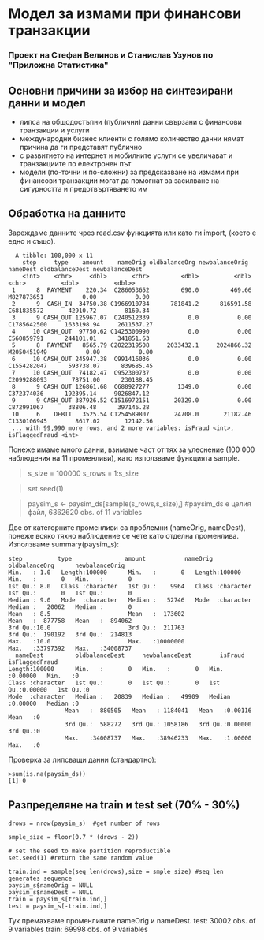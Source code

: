 # **Модел за измами при финансови транзакции**
### Проект на Стефан Велинов и Станислав Узунов по "Приложна Статистика"

## Основни причини за избор на синтезирани данни и модел
 * липса на общодостъпни (публични) данни свързани с финансови транзакции и услуги
 * международни бизнес клиенти с голямо количество данни нямат причина да ги представят публично
 * с развитието на интернет и мобилните услуги се увеличават и транзакциите по електронен път
 * модели (по-точни и по-сложни) за предсказване на измами при финансови транзакции могат да помогнат за засилване на сигурността и предотвъртяването им

## Обработка на данните
Зареждаме данните чрез read.csv функцията или като ги import, (което е едно и също).

      A tibble: 100,000 x 11
        step     type    amount    nameOrig oldbalanceOrg newbalanceOrig    nameDest oldbalanceDest newbalanceDest
        <int>    <chr>     <dbl>       <chr>         <dbl>          <dbl>       <chr>          <dbl>          <dbl>> 
     1      8  PAYMENT    220.34  C286053652         690.0         469.66  M827873651           0.00           0.00
     2      9  CASH_IN  34750.38 C1966910784      781841.2      816591.58  C681835572       42910.72        8160.34
     3      9 CASH_OUT 125967.07  C240512339           0.0           0.00 C1785642500     1633198.94     2611537.27
     4     10 CASH_OUT  97750.62 C1425300990           0.0           0.00  C560859791      244101.01      341851.63
     5      8  PAYMENT   8565.79 C2022319508     2033432.1     2024866.32 M2050451949           0.00           0.00
     6     10 CASH_OUT 245947.38  C991416036           0.0           0.00 C1554282047      593738.07      839685.45
     7     10 CASH_OUT  74182.47  C952300737           0.0           0.00 C2099288093       78751.00      230188.45
     8      9 CASH_OUT 126861.68  C688927277        1349.0           0.00  C372374036      192395.14     9026847.12
     9      9 CASH_OUT 387926.52 C1516972151       20329.0           0.00  C872991067       38806.48      397146.28
     10     6    DEBIT   3525.54 C1254589807       24708.0       21182.46 C1330106945        8617.02       12142.56
     ... with 99,990 more rows, and 2 more variables: isFraud <int>, isFlaggedFraud <int>

Понеже имаме много данни, взимаме част от тях за улеснение (100 000 наблюдения на 11 променливи), като използваме функцията samplе.

>s_size = 100000
>s_rows = 1:s_size

>set.seed(1)

>paysim_s <- paysim_ds[sample(s_rows,s_size),] #paysim_ds e целия файл, 6362620 obs. of 11 variables

Две от категорните променливи са проблемни (nameOrig, nameDest), понеже всяко тяхно наблюдение се чете като отделна променлива.
Използваме summary(paysim_s):

    step          type               amount           nameOrig         oldbalanceOrg      newbalanceOrig    
    Min.   : 1.0   Length:100000      Min.   :       0   Length:100000      Min.   :       0   Min.   :       0  
    1st Qu.: 8.0   Class :character   1st Qu.:    9964   Class :character   1st Qu.:       0   1st Qu.:       0  
    Median : 9.0   Mode  :character   Median :   52746   Mode  :character   Median :   20062   Median :       0  
    Mean   : 8.5                      Mean   :  173602                      Mean   :  877758   Mean   :  894062  
    3rd Qu.:10.0                      3rd Qu.:  211763                      3rd Qu.:  190192   3rd Qu.:  214813  
    Max.   :10.0                      Max.   :10000000                      Max.   :33797392   Max.   :34008737  
      nameDest         oldbalanceDest     newbalanceDest        isFraud        isFlaggedFraud
    Length:100000      Min.   :       0   Min.   :       0   Min.   :0.00000   Min.   :0     
    Class :character   1st Qu.:       0   1st Qu.:       0   1st Qu.:0.00000   1st Qu.:0     
    Mode  :character   Median :   20839   Median :   49909   Median :0.00000   Median :0     
                    Mean   :  880505   Mean   : 1184041   Mean   :0.00116   Mean   :0     
                    3rd Qu.:  588272   3rd Qu.: 1058186   3rd Qu.:0.00000   3rd Qu.:0     
                    Max.   :34008737   Max.   :38946233   Max.   :1.00000   Max.   :0
                     
Проверка за липсващи данни (стандартно):

    >sum(is.na(paysim_ds))
    [1] 0
    
## Разпределяне на train и test set (70% - 30%)

    drows = nrow(paysim_s)  #get number of rows

    smple_size = floor(0.7 * (drows - 2))

    # set the seed to make partition reproductible
    set.seed(1) #return the same random value

    train.ind = sample(seq_len(drows),size = smple_size) #seq_len generates sequence
    paysim_s$nameOrig = NULL
    paysim_s$nameDest = NULL
    train = paysim_s[train.ind,]
    test = paysim_s[-train.ind,]

Тук премахваме променливите nameOrig и nameDest.
test: 30002 obs. of 9 variables
train: 69998 obs. of 9 variables
